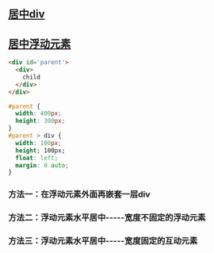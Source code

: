 ## [居中div](./实现元素水平垂直居中.md)



## [居中浮动元素](https://www.jianshu.com/p/cd7392862ea4)

```html
<div id='parent'>
  <div>
    child
  </div>
</div>
```

```css
#parent {
  width: 400px;
  height: 300px;
}
#parent > div {
  width: 100px;
  height; 100px;
  float: left;
  margin: 0 auto;
}
```

### 方法一：在浮动元素外面再嵌套一层div

### 方法二：浮动元素水平居中-----宽度不固定的浮动元素

### 方法三：浮动元素水平居中-----宽度固定的互动元素

